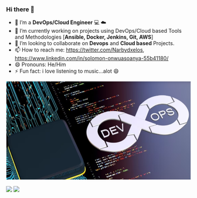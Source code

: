 ### Hi there 👋


- 🔭 I’m a __DevOps/Cloud Engineer__ :computer: :cloud: 
- 🌱 I’m currently working on projects using DevOps/Cloud based Tools and Methodologies [__Ansible, Docker, Jenkins, Git, AWS__]
- 👯 I’m looking to collaborate on __Devops__ and __Cloud based__ Projects.
- 📫 How to reach me: https://twitter.com/Narbydxelos, https://www.linkedin.com/in/solomon-onwuasoanya-55b41180/
- 😄 Pronouns: He/Him
- ⚡ Fun fact: i love listening to music...alot :smile:

![](https://github.com/dybran/VPC-Design-Project/blob/main/images/devops.PNG)

[![](https://img.shields.io/badge/twitter-%230077B5.svg?style=for-the-badge&logo=twitter)](https://www.twitter.com/Narbydxelos)
[![](https://img.shields.io/badge/linkedin-%230077B5.svg?style=for-the-badge&logo=linkedin)](https://www.linkedin.com/in/solomon-onwuasoanya/)

<!--
**dybran/dybran** is a ✨ _special_ ✨ repository because its `README.md` (this file) appears on your GitHub profile.

Here are some ideas to get you started:

- 🔭 I’m currently working on DevOps :computer: :cloud: 
- 🌱 I’m currently learning DevOps Tools
- 👯 I’m looking to collaborate on Devops and Cloud Computing
- 📫 How to reach me: https://twitter.com/Narbydxelos
- 😄 Pronouns: 
- ⚡ Fun fact: i love listening to music...alot :smile:
-->
